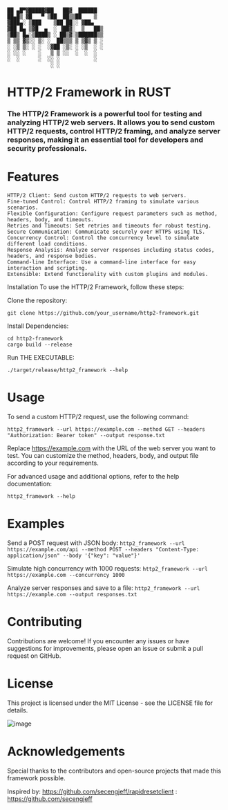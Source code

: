 
```

██ ▄█▀▓█████▓██   ██▓  ██████ 
██▄█▒ ▓█   ▀ ▒██  ██▒▒██    ▒  
▓███▄░ ▒███    ▒██ ██░░ ▓██▄   
▓██ █▄ ▒▓█  ▄  ░ ▐██▓░  ▒   ██▒
▒██▒ █▄░▒████▒ ░ ██▒▓░▒██████▒▒
▒ ▒▒ ▓▒░░ ▒░ ░  ██▒▒▒ ▒ ▒▓▒ ▒ ░
░ ░▒ ▒░ ░ ░  ░▓██ ░▒░ ░ ░▒  ░ ░
░ ░░ ░    ░   ▒ ▒ ░░  ░  ░  ░  
░  ░      ░  ░░ ░           ░  
              ░ ░ 
```

# HTTP/2 Framework in RUST
### The HTTP/2 Framework is a powerful tool for testing and analyzing HTTP/2 web servers. It allows you to send custom HTTP/2 requests, control HTTP/2 framing, and analyze server responses, making it an essential tool for developers and security professionals.

# Features

```
HTTP/2 Client: Send custom HTTP/2 requests to web servers.
Fine-tuned Control: Control HTTP/2 framing to simulate various scenarios.
Flexible Configuration: Configure request parameters such as method, headers, body, and timeouts.
Retries and Timeouts: Set retries and timeouts for robust testing.
Secure Communication: Communicate securely over HTTPS using TLS.
Concurrency Control: Control the concurrency level to simulate different load conditions.
Response Analysis: Analyze server responses including status codes, headers, and response bodies.
Command-line Interface: Use a command-line interface for easy interaction and scripting.
Extensible: Extend functionality with custom plugins and modules.
```

Installation
To use the HTTP/2 Framework, follow these steps:

Clone the repository:

```
git clone https://github.com/your_username/http2-framework.git
```
Install Dependencies:
```
cd http2-framework
cargo build --release
```

Run THE EXECUTABLE:

```
./target/release/http2_framework --help
```
# Usage

To send a custom HTTP/2 request, use the following command:

```http2_framework --url https://example.com --method GET --headers "Authorization: Bearer token" --output response.txt```

Replace https://example.com with the URL of the web server you want to test. You can customize the method, headers, body, and output file according to your requirements.

For advanced usage and additional options, refer to the help documentation:

```http2_framework --help```

# Examples

Send a POST request with JSON body: ```http2_framework --url https://example.com/api --method POST --headers "Content-Type: application/json" --body '{"key": "value"}'```

Simulate high concurrency with 1000 requests: ```http2_framework --url https://example.com --concurrency 1000```

Analyze server responses and save to a file:  ```http2_framework --url https://example.com --output responses.txt```

# Contributing

Contributions are welcome! If you encounter any issues or have suggestions for improvements, please open an issue or submit a pull request on GitHub.

# License

This project is licensed under the MIT License - see the LICENSE file for details.

![image](https://github.com/vVv-Keys/HTTP2-Framework/assets/49612041/8f4be8a8-8e0b-4a69-a3a3-5f8e4e2daaa5)

# Acknowledgements

Special thanks to the contributors and open-source projects that made this framework possible.

Inspired by: https://github.com/secengjeff/rapidresetclient
: https://github.com/secengjeff
